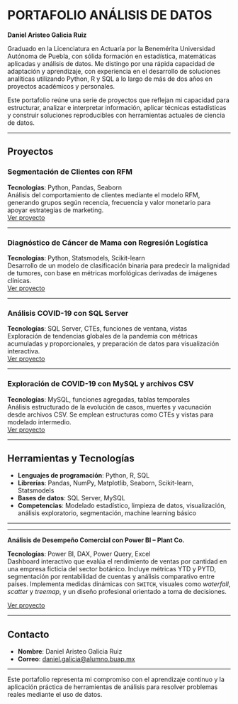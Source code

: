 # PORTAFOLIO ANÁLISIS DE DATOS
**Daniel Aristeo Galicia Ruiz**

Graduado en la Licenciatura en Actuaría por la Benemérita Universidad Autónoma de Puebla, con sólida formación en estadística, matemáticas aplicadas y análisis de datos. Me distingo por una rápida capacidad de adaptación y aprendizaje, con experiencia en el desarrollo de soluciones analíticas utilizando Python, R y SQL a lo largo de más de dos años en proyectos académicos y personales.

Este portafolio reúne una serie de proyectos que reflejan mi capacidad para estructurar, analizar e interpretar información, aplicar técnicas estadísticas y construir soluciones reproducibles con herramientas actuales de ciencia de datos.

---

## Proyectos

### Segmentación de Clientes con RFM  
**Tecnologías**: Python, Pandas, Seaborn  
Análisis del comportamiento de clientes mediante el modelo RFM, generando grupos según recencia, frecuencia y valor monetario para apoyar estrategias de marketing.  
[Ver proyecto](./Segmentacion_Clientes_RFM)

---

### Diagnóstico de Cáncer de Mama con Regresión Logística  
**Tecnologías**: Python, Statsmodels, Scikit-learn  
Desarrollo de un modelo de clasificación binaria para predecir la malignidad de tumores, con base en métricas morfológicas derivadas de imágenes clínicas.  
[Ver proyecto](./BreastCancerDiagnostic)

---

### Análisis COVID-19 con SQL Server  
**Tecnologías**: SQL Server, CTEs, funciones de ventana, vistas  
Exploración de tendencias globales de la pandemia con métricas acumuladas y proporcionales, y preparación de datos para visualización interactiva.  
[Ver proyecto](./COVID19-SQL-ANALISIS)

---

### Exploración de COVID-19 con MySQL y archivos CSV  
**Tecnologías**: MySQL, funciones agregadas, tablas temporales  
Análisis estructurado de la evolución de casos, muertes y vacunación desde archivos CSV. Se emplean estructuras como CTEs y vistas para modelado intermedio.  
[Ver proyecto](./COVID19_SQL_EXPLORACION)

---

## Herramientas y Tecnologías

- **Lenguajes de programación**: Python, R, SQL  
- **Librerías**: Pandas, NumPy, Matplotlib, Seaborn, Scikit-learn, Statsmodels  
- **Bases de datos**: SQL Server, MySQL  
- **Competencias**: Modelado estadístico, limpieza de datos, visualización, análisis exploratorio, segmentación, machine learning básico

---
---

**Análisis de Desempeño Comercial con Power BI – Plant Co.**

**Tecnologías**: Power BI, DAX, Power Query, Excel  
Dashboard interactivo que evalúa el rendimiento de ventas por cantidad en una empresa ficticia del sector botánico. Incluye métricas YTD y PYTD, segmentación por rentabilidad de cuentas y análisis comparativo entre países. Implementa medidas dinámicas con `SWITCH`, visuales como *waterfall*, *scatter* y *treemap*, y un diseño profesional orientado a toma de decisiones.

[Ver proyecto](./Análisis_De_Desempeño_Comercial_Usando_PowerBI)

---

## Contacto

- **Nombre**: Daniel Aristeo Galicia Ruiz  
- **Correo**: daniel.galicia@alumno.buap.mx  

---

Este portafolio representa mi compromiso con el aprendizaje continuo y la aplicación práctica de herramientas de análisis para resolver problemas reales mediante el uso de datos.
